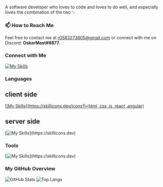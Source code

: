 
A software developer who loves to code and loves to do well, and especially loves the combination of the two ✨


### 📫 How to Reach Me
Feel free to contact me at [r0583273805@gmail.com](mailto:r0583273805@gmail.com) or connect with me on Discord: **OskarMast#8877**.

### Connect with Me
[![My Skills](https://skillicons.dev/icons?i=gmail)](mailto:r0583273805@gmail.com)

### Languages 
## client side

[![My Skills](https://skillicons.dev/icons?i=html ,css ,js ,react ,angular)](https://skillicons.dev)

## server side
[![My Skills](https://skillicons.dev/icons?i=java,nodejs,c,cs,cpp,py,)](https://skillicons.dev)

### Tools 
[![My Skills](https://skillicons.dev/icons?i=gcp,git,docker,)](https://skillicons.dev)
### My GitHub Overview
![GitHub Stats](https://github-readme-stats.vercel.app/api?username=rachelyWinter&show_icons=true&theme=radical)
![Top Langs](https://github-readme-stats.vercel.app/api/top-langs/?username=rachelyWinter&layout=compact&theme=radical)

